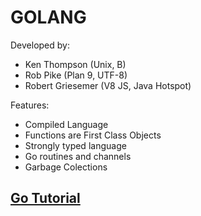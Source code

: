 GOLANG
======

Developed by: 
* Ken Thompson (Unix, B)
* Rob Pike (Plan 9, UTF-8)
* Robert Griesemer (V8 JS, Java Hotspot)

Features:
* Compiled Language
* Functions are First Class Objects
* Strongly typed language
* Go routines and channels 
* Garbage Colections

[Go Tutorial](https://go-tour-br.appspot.com)
------------------------------------
